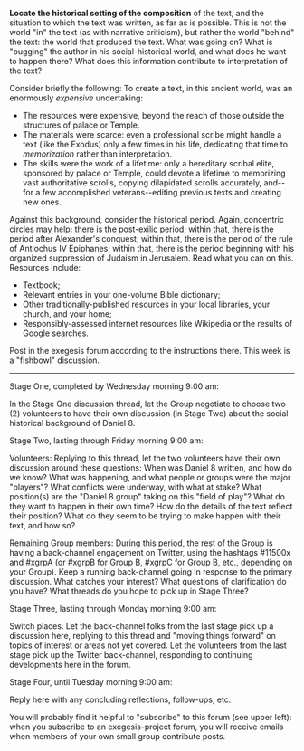 **Locate the historical setting of the composition** of the text, and the situation to which the text was written, as far as is possible. This is not the world "in" the text (as with narrative criticism), but rather the world "behind" the text: the world that produced the text. What was going on? What is "bugging" the author in his social-historical world, and what does he want to happen there? What does this information contribute to interpretation of the text?

Consider briefly the following: To create a text, in this ancient world, was an enormously *expensive* undertaking:

* The resources were expensive, beyond the reach of those outside the structures of palace or Temple. 
* The materials were scarce: even a professional scribe might handle a text (like the Exodus) only a few times in his life, dedicating that time to *memorization* rather than interpretation.
* The skills were the work of a lifetime: only a hereditary scribal elite, sponsored by palace or Temple, could devote a lifetime to memorizing vast authoritative scrolls, copying dilapidated scrolls accurately, and--for a few accomplished veterans--editing previous texts and creating new ones.

Against this background, consider the historical period. Again, concentric circles may help: there is the post-exilic period; within that, there is the period after Alexander's conquest; within that, there is the period of the rule of Antiochus IV Epiphanes; within that, there is the period beginning with his organized suppression of Judaism in Jerusalem. Read what you can on this. Resources include:

* Textbook;
* Relevant entries in your one-volume Bible dictionary;
* Other traditionally-published resources in your local libraries, your church, and your home;
* Responsibly-assessed internet resources like Wikipedia or the results of Google searches.

Post in the exegesis forum according to the instructions there. This week is a "fishbowl" discussion.

* * *

Stage One, completed by Wednesday morning 9:00 am: 

In the Stage One discussion thread, let the Group negotiate to choose two (2) volunteers to have their own discussion (in Stage Two) about the social-historical background of Daniel 8. 

Stage Two, lasting through Friday morning 9:00 am: 

Volunteers: Replying to this thread, let the two volunteers have their own discussion around these questions: When was Daniel 8 written, and how do we know? What was happening, and what people or groups were the major "players"? What conflicts were underway, with what at stake? What position(s) are the "Daniel 8 group" taking on this "field of play"? What do they want to happen in their own time? How do the details of the text reflect their position? What do they seem to be trying to make happen with their text, and how so?

Remaining Group members: During this period, the rest of the Group is having a back-channel engagement on Twitter, using the hashtags #11500x and #xgrpA (or #xgrpB for Group B, #xgrpC for Group B, etc., depending on your Group). Keep a running back-channel going in response to the primary discussion. What catches your interest? What questions of clarification do you have? What threads do you hope to pick up in Stage Three? 

Stage Three, lasting through Monday morning 9:00 am:

Switch places. Let the back-channel folks from the last stage pick up a discussion here, replying to this thread and "moving things forward" on topics of interest or areas not yet covered. Let the volunteers from the last stage pick up the Twitter back-channel, responding to continuing developments here in the forum.

Stage Four, until Tuesday morning 9:00 am:

Reply here with any concluding reflections, follow-ups, etc.

You will probably find it helpful to "subscribe" to this forum (see upper left): when you subscribe to an exegesis-project forum, you will receive emails when members of your own small group contribute posts.
